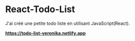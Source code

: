 # React-Todo-List

J'ai créé une petite todo liste en utilisant JavaScript(React). 


<strong>https://todo-list-veronika.netlify.app</strong>
